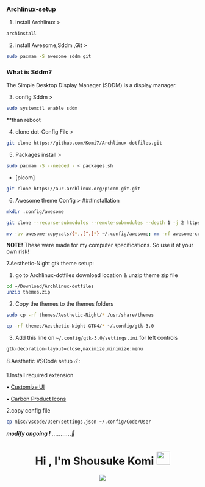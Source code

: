 ### Archlinux-setup
1. install Archlinux >  
```bash 
archinstall 
``` 
2. install Awesome,Sddm ,Git > 
```bash 
sudo pacman -S awesome sddm git
``` 
### What is Sddm?
The Simple Desktop Display Manager (SDDM) is a display manager.

3. config Sddm >
```bash 
sudo systemctl enable sddm 
``` 
**than reboot

4. clone dot-Config File > 
```bash
git clone https://github.com/Komi7/Archlinux-dotfiles.git
```
5. Packages install >
```bash 
sudo pacman -S --needed - < packages.sh
``` 
* [picom]
```bash
git clone https://aur.archlinux.org/picom-git.git
```



6. Awesome theme Config  >
###Installation
```bash
mkdir .config/awesome

git clone --recurse-submodules --remote-submodules --depth 1 -j 2 https://github.com/lcpz/awesome-copycats.git

mv -bv awesome-copycats/{*,.[^.]*} ~/.config/awesome; rm -rf awesome-copycats
```

**NOTE!** These were made for my computer specifications. So use it at your own risk! 

7.Aesthetic-Night gtk theme setup:
1. go to Archlinux-dotfiles download location & unzip theme zip file
```bash
cd ~/Download/Archlinux-dotfiles
unzip themes.zip
```

2. Copy the themes to the themes folders
```bash
sudo cp -rf themes/Aesthetic-Night/* /usr/share/themes

cp -rf themes/Aesthetic-Night-GTK4/* ~/.config/gtk-3.0
```
3. Add this line on ``` ~/.config/gtk-3.0/settings.ini ``` for left controls
```bash
gtk-decoration-layout=close,maximize,minimize:menu
```

8.Aesthetic VSCode setup ☄️:


 1.Install required extension

  •
  <a href="https://marketplace.visualstudio.com/items?itemName=iocave.customize-ui">Customize UI</a>

  •
  <a href="https://marketplace.visualstudio.com/items?itemName=antfu.icons-carbon">Carbon Product Icons</a>

2.copy config file
```bash
cp misc/vscode/User/settings.json ~/.config/Code/User
```
  
***modify ongoing ! ...........🤞***


<h1 align="center">Hi , I'm Shousuke Komi <img src="https://media.giphy.com/media/hvRJCLFzcasrR4ia7z/giphy.gif" width="35"></h1>
<p align="center">
  <p align="center">
  <img src="[![Typing SVG](https://readme-typing-svg.herokuapp.com?multiline=true&lines=Linux+user)](https://git.io/typing-svg)">
</p>




